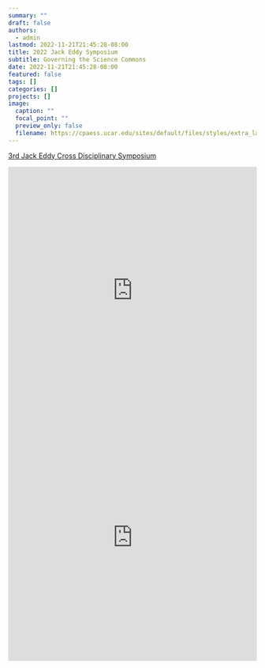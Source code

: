 ```yaml
---
summary: ""
draft: false
authors:
  - admin
lastmod: 2022-11-21T21:45:28-08:00
title: 2022 Jack Eddy Symposium
subtitle: Governing the Science Commons
date: 2022-11-21T21:45:28-08:00
featured: false
tags: []
categories: []
projects: []
image:
  caption: ""
  focal_point: ""
  preview_only: false
  filename: https://cpaess.ucar.edu/sites/default/files/styles/extra_large/public/2022-05/EddySymposium_900x400.jpg?itok=Dloh07Gi
---
```

[3rd Jack Eddy Cross Disciplinary Symposium](https://cpaess.ucar.edu/meetings/eddy-symposium-2022)

<iframe width="100%" height="500" src="https://hackmd.io/@colliand/BJ4ZgZwdq#/" frameborder="0"></iframe>

<iframe width="100%" height="500" src="https://www.youtube.com/embed/izLAVVP6ji4" title="YouTube video player" frameborder="0" allow="accelerometer; autoplay; clipboard-write; encrypted-media; gyroscope; picture-in-picture; web-share" allowfullscreen></iframe>

